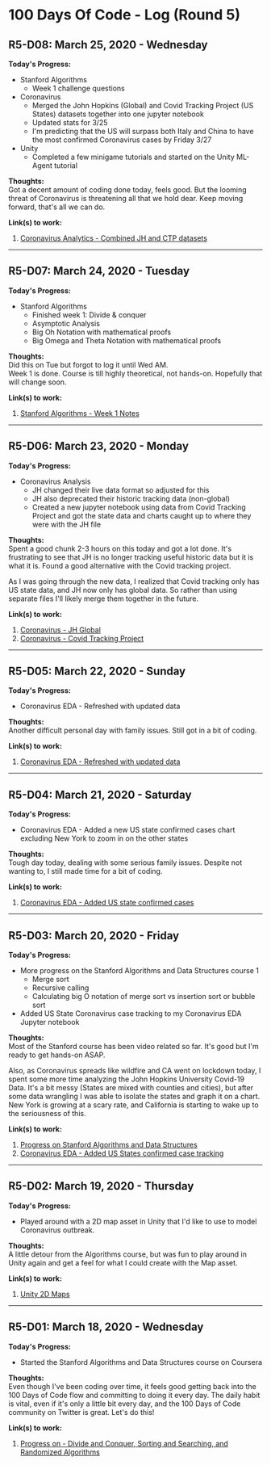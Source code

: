 # 100 Days Of Code - Log (Round 5)

## R5-D08: March 25, 2020 - Wednesday

**Today's Progress:**  
- Stanford Algorithms
  - Week 1 challenge questions
- Coronavirus
  - Merged the John Hopkins (Global) and Covid Tracking Project (US States) datasets together into one jupyter notebook
  - Updated stats for 3/25
  - I'm predicting that the US will surpass both Italy and China to have the most confirmed Coronavirus cases by Friday 3/27
- Unity
  - Completed a few minigame tutorials and started on the Unity ML-Agent tutorial

**Thoughts:**  
Got a decent amount of coding done today, feels good.  But the looming threat of Coronavirus is threatening all that we hold dear.  Keep moving forward, that's all we can do.

**Link(s) to work:**
1. [Coronavirus Analytics - Combined JH and CTP datasets](https://github.com/BrianLeip/CoronaVirus/blob/170eeb69a3bdf034fd060094bc52f85ced93fb68/Covid19_Analytics.ipynb)

---

## R5-D07: March 24, 2020 - Tuesday

**Today's Progress:**  
- Stanford Algorithms
  - Finished week 1: Divide & conquer
  - Asymptotic Analysis
  - Big Oh Notation with mathematical proofs
  - Big Omega and Theta Notation with mathematical proofs

**Thoughts:**  
Did this on Tue but forgot to log it until Wed AM.  
Week 1 is done.  Course is till highly theoretical, not hands-on.  Hopefully that will change soon.

**Link(s) to work:**
1. [Stanford Algorithms - Week 1 Notes](https://github.com/BrianLeip/Stanford-Algorithms-Cert/blob/master/01-Divide-Conquer/Week%201%20-%20Divide%20%26%20Conquer.pdf)

---

## R5-D06: March 23, 2020 - Monday

**Today's Progress:**  
- Coronavirus Analysis
  - JH changed their live data format so adjusted for this
  - JH also deprecated their historic tracking data (non-global)
  - Created a new jupyter notebook using data from Covid Tracking Project and got the state data and charts caught up to where they were with the JH file

**Thoughts:**  
Spent a good chunk 2-3 hours on this today and got a lot done.  It's frustrating to see that JH is no longer tracking useful historic data but it is what it is.  Found a good alternative with the Covid tracking project.  

As I was going through the new data, I realized that Covid tracking only has US state data, and JH now only has global data.  So rather than using separate files I'll likely merge them together in the future.

**Link(s) to work:**
1. [Coronavirus - JH Global](https://github.com/BrianLeip/CoronaVirus/blob/a6ad81fe794b782a8ab479ec54390118f1569323/CoronaVirus%20-%20John%20Hopkins.ipynb)
2. [Coronavirus - Covid Tracking Project](https://github.com/BrianLeip/CoronaVirus/blob/a6ad81fe794b782a8ab479ec54390118f1569323/CoronaVirus%20-%20Covid%20Tracking%20Project.ipynb)

---

## R5-D05: March 22, 2020 - Sunday

**Today's Progress:**  
- Coronavirus EDA - Refreshed with updated data

**Thoughts:**  
Another difficult personal day with family issues.  Still got in a bit of coding.

**Link(s) to work:**
1. [Coronavirus EDA - Refreshed with updated data](https://github.com/BrianLeip/CoronaVirus/blob/c3c8c3947b4b2df4bc0b93a6cc5b7e500da941a9/CoronaVirus.ipynb)

---

## R5-D04: March 21, 2020 - Saturday

**Today's Progress:**  
- Coronavirus EDA - Added a new US state confirmed cases chart excluding New York to zoom in on the other states

**Thoughts:**  
Tough day today, dealing with some serious family issues.  Despite not wanting to, I still made time for a bit of coding.

**Link(s) to work:**
1. [Coronavirus EDA - Added US state confirmed cases](https://github.com/BrianLeip/CoronaVirus/blob/43062a049a508c343e4e70ae21ecc9e3ff6d69d4/CoronaVirus.ipynb)

---

## R5-D03: March 20, 2020 - Friday

**Today's Progress:**  
- More progress on the Stanford Algorithms and Data Structures course 1
  - Merge sort
  - Recursive calling
  - Calculating big O notation of merge sort vs insertion sort or bubble sort
- Added US State Coronavirus case tracking to my Coronavirus EDA Jupyter notebook

**Thoughts:**  
Most of the Stanford course has been video related so far.  It's good but I'm ready to get hands-on ASAP.  

Also, as Coronavirus spreads like wildfire and CA went on lockdown today, I spent some more time analyzing the John Hopkins University Covid-19 Data.  It's a bit messy (States are mixed with counties and cities), but after some data wrangling I was able to isolate the states and graph it on a chart.  New York is growing at a scary rate, and California is starting to wake up to the seriousness of this.

**Link(s) to work:**
1. [Progress on Stanford Algorithms and Data Structures]()
2. [Coronavirus EDA - Added US States confirmed case tracking](https://github.com/BrianLeip/CoronaVirus/blob/84be1066667a4d630f7209e749ea0e242e81b4b4/CoronaVirus.ipynb)

---

## R5-D02: March 19, 2020 - Thursday

**Today's Progress:**  
- Played around with a 2D map asset in Unity that I'd like to use to model Coronavirus outbreak.

**Thoughts:**  
A little detour from the Algorithms course, but was fun to play around in Unity again and get a feel for what I could create with the Map asset.

**Link(s) to work:**
1. [Unity 2D Maps](https://github.com/BrianLeip/WorldMapsPro2-Tests/commit/437482f0ff7db4e5000381355f5041f311297261)
---

## R5-D01: March 18, 2020 - Wednesday

**Today's Progress:**  
- Started the Stanford  Algorithms and Data Structures course on Coursera

**Thoughts:**  
Even though I've been coding over time, it feels good getting back into the 100 Days of Code flow and committing to doing it every day.  The daily habit is vital, even if it's only a little bit every day, and the 100 Days of Code community on Twitter is great.  Let's do this!

**Link(s) to work:**
1. [Progress on - Divide and Conquer, Sorting and Searching, and Randomized Algorithms](https://github.com/BrianLeip/Stanford-Algorithms-Cert)